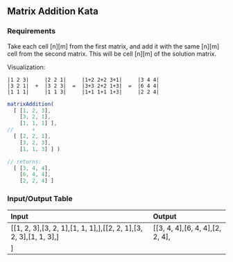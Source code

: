## Matrix Addition Kata

### Requirements 

Take each cell [n][m] from the first matrix, and add it with the same [n][m] cell from the second matrix. This will be cell [n][m] of the solution matrix.

Visualization:

```
|1 2 3|     |2 2 1|     |1+2 2+2 3+1|     |3 4 4|
|3 2 1|  +  |3 2 3|  =  |3+3 2+2 1+3|  =  |6 4 4|
|1 1 1|     |1 1 3|     |1+1 1+1 1+3|     |2 2 4|
```

```JavaScript
matrixAddition(
  [ [1, 2, 3],
    [3, 2, 1],
    [1, 1, 1] ],
//      +
  [ [2, 2, 1],
    [3, 2, 3],
    [1, 1, 3] ] )

// returns:
  [ [3, 4, 4],
    [6, 4, 4],
    [2, 2, 4] ]
```

### Input/Output Table

| Input              | Output                          |
| :----------------  | :-----------------              |
| [[1, 2, 3],[3, 2, 1],[1, 1, 1],],[[2, 2, 1],[3, 2, 3],[1, 1, 3],]   | [[3, 4, 4],[6, 4, 4],[2, 2, 4],
] |





